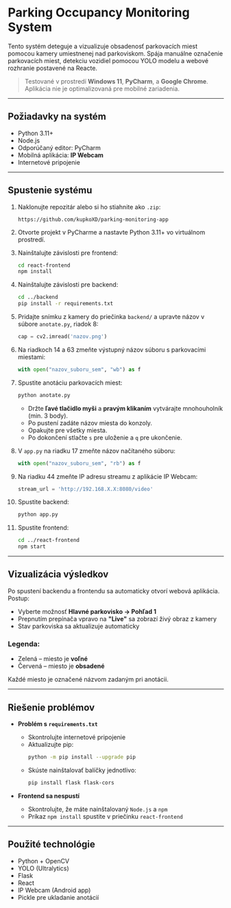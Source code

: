 # Parking Occupancy Monitoring System

Tento systém deteguje a vizualizuje obsadenosť parkovacích miest pomocou kamery umiestnenej nad parkoviskom. Spája manuálne označenie parkovacích miest, detekciu vozidiel pomocou YOLO modelu a webové rozhranie postavené na Reacte.

> Testované v prostredí **Windows 11**, **PyCharm**, a **Google Chrome**. Aplikácia nie je optimalizovaná pre mobilné zariadenia.

---

## Požiadavky na systém

- Python 3.11+
- Node.js
- Odporúčaný editor: PyCharm
- Mobilná aplikácia: **IP Webcam**
- Internetové pripojenie

---

## Spustenie systému

1. Naklonujte repozitár alebo si ho stiahnite ako `.zip`:
    ```
    https://github.com/kupkoXD/parking-monitoring-app
    ```

2. Otvorte projekt v PyCharme a nastavte Python 3.11+ vo virtuálnom prostredí.

3. Nainštalujte závislosti pre frontend:
    ```bash
    cd react-frontend
    npm install
    ```

4. Nainštalujte závislosti pre backend:
    ```bash
    cd ../backend
    pip install -r requirements.txt
    ```

5. Pridajte snímku z kamery do priečinka `backend/` a upravte názov v súbore `anotate.py`, riadok 8:
    ```python
    cap = cv2.imread('nazov.png')
    ```

6. Na riadkoch 14 a 63 zmeňte výstupný názov súboru s parkovacími miestami:
    ```python
    with open("nazov_suboru_sem", "wb") as f
    ```

7. Spustite anotáciu parkovacích miest:
    ```bash
    python anotate.py
    ```

    - Držte **ľavé tlačidlo myši** a **pravým klikaním** vytvárajte mnohouholník (min. 3 body).
    - Po pustení zadáte názov miesta do konzoly.
    - Opakujte pre všetky miesta.
    - Po dokončení stlačte `s` pre uloženie a `q` pre ukončenie.

8. V `app.py` na riadku 17 zmeňte názov načítaného súboru:
    ```python
    with open("nazov_suboru_sem", "rb") as f
    ```

9. Na riadku 44 zmeňte IP adresu streamu z aplikácie IP Webcam:
    ```python
    stream_url = 'http://192.168.X.X:8080/video'
    ```

10. Spustite backend:
    ```bash
    python app.py
    ```

11. Spustite frontend:
    ```bash
    cd ../react-frontend
    npm start
    ```

---

## Vizualizácia výsledkov

Po spustení backendu a frontendu sa automaticky otvorí webová aplikácia. Postup:

- Vyberte možnosť **Hlavné parkovisko → Pohľad 1**
- Prepnutím prepínača vpravo na **"Live"** sa zobrazí živý obraz z kamery
- Stav parkoviska sa aktualizuje automaticky

### Legenda:
- Zelená – miesto je **voľné**
- Červená – miesto je **obsadené**

Každé miesto je označené názvom zadaným pri anotácii.

---

## Riešenie problémov

- **Problém s `requirements.txt`**
    - Skontrolujte internetové pripojenie
    - Aktualizujte pip:
        ```bash
        python -m pip install --upgrade pip
        ```
    - Skúste nainštalovať balíčky jednotlivo:
        ```bash
        pip install flask flask-cors
        ```

- **Frontend sa nespustí**
    - Skontrolujte, že máte nainštalovaný `Node.js` a `npm`
    - Príkaz `npm install` spustite v priečinku `react-frontend`

---

## Použité technológie

- Python + OpenCV
- YOLO (Ultralytics)
- Flask
- React
- IP Webcam (Android app)
- Pickle pre ukladanie anotácií
